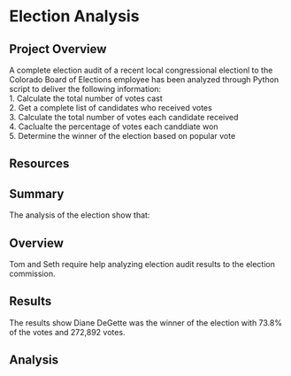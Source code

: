 # Election Analysis

## Project Overview
A complete election audit of a recent local congressional electionl to the Colorado Board of Elections employee has been analyzed through Python script to deliver the following information:  
    1. Calculate the total number of votes cast  
    2. Get a complete list of candidates who received votes  
    3. Calculate the total number of votes each candidate received  
    4. Caclualte the percentage of votes each canddiate won  
    5. Determine the winner of the election based on popular vote  
  
## Resources

## Summary
The analysis of the election show that:

## **Overview**
Tom and Seth require help analyzing election audit results to the election commission.

## Results
The results show Diane DeGette was the winner of the election with 73.8% of the votes and 272,892 votes.
## Analysis
